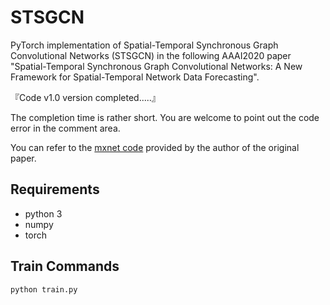 # STSGCN

PyTorch implementation of Spatial-Temporal Synchronous Graph Convolutional Networks (STSGCN) in the following AAAI2020 paper "Spatial-Temporal Synchronous Graph Convolutional Networks: A New Framework for Spatial-Temporal Network Data Forecasting".

『Code v1.0 version completed.....』

The completion time is rather short. You are welcome to point out the code error in the comment area.

You can refer to the [mxnet code](https://github.com/Davidham3/STSGCN) provided by the author of the original paper.

## Requirements

- python 3
- numpy
- torch

## Train Commands

```
python train.py
```
